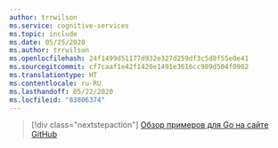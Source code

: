 ```yaml
---
author: trrwilson
ms.service: cognitive-services
ms.topic: include
ms.date: 05/25/2020
ms.author: trrwilson
ms.openlocfilehash: 24f1499d51177d932e327d259df3c5d8f55e0e41
ms.sourcegitcommit: cf7caaf1e42f1420e1491e3616cc989d504f0902
ms.translationtype: HT
ms.contentlocale: ru-RU
ms.lasthandoff: 05/22/2020
ms.locfileid: "83806374"
---
```

> [!div class="nextstepaction"]
> [Обзор примеров для Go на сайте GitHub](https://github.com/microsoft/cognitive-services-speech-sdk-go/tree/master/samples)